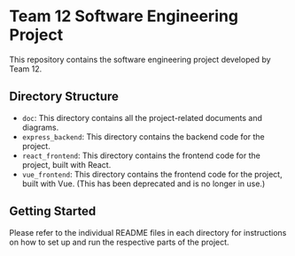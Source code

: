 # Team 12 Software Engineering Project

This repository contains the software engineering project developed by Team 12.

## Directory Structure

- `doc`: This directory contains all the project-related documents and diagrams.
- `express_backend`: This directory contains the backend code for the project.
- `react_frontend`: This directory contains the frontend code for the project, built with React.
- `vue_frontend`: This directory contains the frontend code for the project, built with Vue. (This has been deprecated and is no longer in use.)

## Getting Started

Please refer to the individual README files in each directory for instructions on how to set up and run the respective parts of the project.